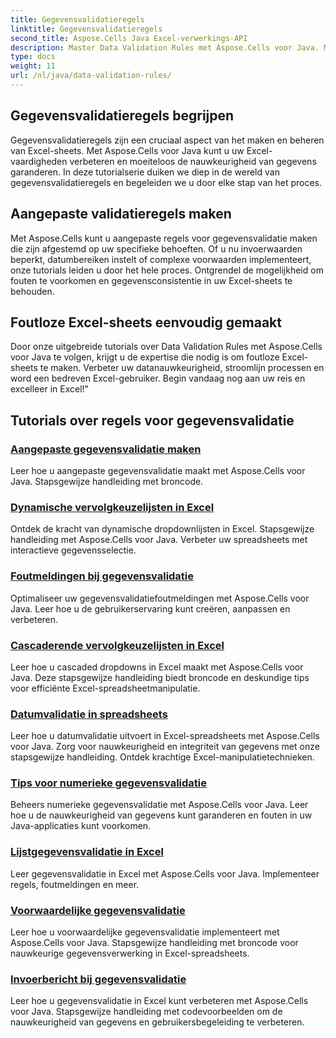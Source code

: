 ```yaml
---
title: Gegevensvalidatieregels
linktitle: Gegevensvalidatieregels
second_title: Aspose.Cells Java Excel-verwerkings-API
description: Master Data Validation Rules met Aspose.Cells voor Java. Maak foutloze Excel-sheets. Ontdek nu uitgebreide tutorials!
type: docs
weight: 11
url: /nl/java/data-validation-rules/
---
```


## Gegevensvalidatieregels begrijpen
Gegevensvalidatieregels zijn een cruciaal aspect van het maken en beheren van Excel-sheets. Met Aspose.Cells voor Java kunt u uw Excel-vaardigheden verbeteren en moeiteloos de nauwkeurigheid van gegevens garanderen. In deze tutorialserie duiken we diep in de wereld van gegevensvalidatieregels en begeleiden we u door elke stap van het proces.

## Aangepaste validatieregels maken
Met Aspose.Cells kunt u aangepaste regels voor gegevensvalidatie maken die zijn afgestemd op uw specifieke behoeften. Of u nu invoerwaarden beperkt, datumbereiken instelt of complexe voorwaarden implementeert, onze tutorials leiden u door het hele proces. Ontgrendel de mogelijkheid om fouten te voorkomen en gegevensconsistentie in uw Excel-sheets te behouden.

## Foutloze Excel-sheets eenvoudig gemaakt
Door onze uitgebreide tutorials over Data Validation Rules met Aspose.Cells voor Java te volgen, krijgt u de expertise die nodig is om foutloze Excel-sheets te maken. Verbeter uw datanauwkeurigheid, stroomlijn processen en word een bedreven Excel-gebruiker. Begin vandaag nog aan uw reis en excelleer in Excel!"

## Tutorials over regels voor gegevensvalidatie
### [Aangepaste gegevensvalidatie maken](./creating-custom-data-validation/)
Leer hoe u aangepaste gegevensvalidatie maakt met Aspose.Cells voor Java. Stapsgewijze handleiding met broncode.
### [Dynamische vervolgkeuzelijsten in Excel](./dynamic-dropdown-lists-in-excel/)
Ontdek de kracht van dynamische dropdownlijsten in Excel. Stapsgewijze handleiding met Aspose.Cells voor Java. Verbeter uw spreadsheets met interactieve gegevensselectie.
### [Foutmeldingen bij gegevensvalidatie](./data-validation-error-messages/)
Optimaliseer uw gegevensvalidatiefoutmeldingen met Aspose.Cells voor Java. Leer hoe u de gebruikerservaring kunt creëren, aanpassen en verbeteren.
### [Cascaderende vervolgkeuzelijsten in Excel](./cascading-dropdowns-in-excel/)
Leer hoe u cascaded dropdowns in Excel maakt met Aspose.Cells voor Java. Deze stapsgewijze handleiding biedt broncode en deskundige tips voor efficiënte Excel-spreadsheetmanipulatie.
### [Datumvalidatie in spreadsheets](./date-validation-in-spreadsheets/)
Leer hoe u datumvalidatie uitvoert in Excel-spreadsheets met Aspose.Cells voor Java. Zorg voor nauwkeurigheid en integriteit van gegevens met onze stapsgewijze handleiding. Ontdek krachtige Excel-manipulatietechnieken.
### [Tips voor numerieke gegevensvalidatie](./numeric-data-validation-tips/)
Beheers numerieke gegevensvalidatie met Aspose.Cells voor Java. Leer hoe u de nauwkeurigheid van gegevens kunt garanderen en fouten in uw Java-applicaties kunt voorkomen.
### [Lijstgegevensvalidatie in Excel](./list-data-validation-in-excel/)
Leer gegevensvalidatie in Excel met Aspose.Cells voor Java. Implementeer regels, foutmeldingen en meer.
### [Voorwaardelijke gegevensvalidatie](./conditional-data-validation/)
Leer hoe u voorwaardelijke gegevensvalidatie implementeert met Aspose.Cells voor Java. Stapsgewijze handleiding met broncode voor nauwkeurige gegevensverwerking in Excel-spreadsheets.
### [Invoerbericht bij gegevensvalidatie](./input-message-in-data-validation/)
Leer hoe u gegevensvalidatie in Excel kunt verbeteren met Aspose.Cells voor Java. Stapsgewijze handleiding met codevoorbeelden om de nauwkeurigheid van gegevens en gebruikersbegeleiding te verbeteren.